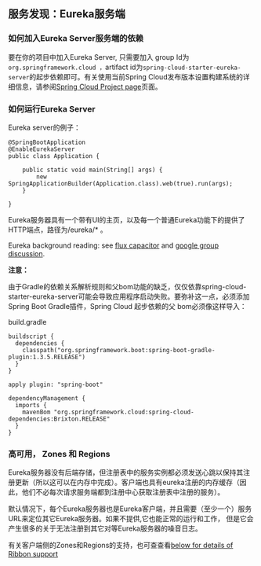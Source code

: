 ## 服务发现：Eureka服务端

### 如何加入Eureka Server服务端的依赖

要在你的项目中加入Eureka Server,  只需要加入 group Id为`org.springframework.cloud ，`artifact id为`spring-cloud-starter-eureka-server`的起步依赖即可。有关使用当前Spring Cloud发布版本设置构建系统的详细信息，请参阅[Spring Cloud Project page](http://projects.spring.io/spring-cloud/)页面。

### 如何运行Eureka Server

Eureka server的例子：

```
@SpringBootApplication
@EnableEurekaServer
public class Application {

    public static void main(String[] args) {
        new SpringApplicationBuilder(Application.class).web(true).run(args);
    }

}
```

Eureka服务器具有一个带有UI的主页，以及每一个普通Eureka功能下的提供了HTTP端点，路径为/eureka/\* 。

Eureka background reading: see [flux capacitor](https://github.com/cfregly/fluxcapacitor/wiki/NetflixOSS-FAQ#eureka-service-discovery-load-balancer) and [google group discussion](https://groups.google.com/forum/?fromgroups#!topic/eureka_netflix/g3p2r7gHnN0).

**注意：**

由于Gradle的依赖关系解析规则和父bom功能的缺乏，仅仅依靠spring-cloud-starter-eureka-server可能会导致应用程序启动失败。要弥补这一点，必须添加Spring Boot Gradle插件，Spring Cloud 起步依赖的父 bom必须像这样导入：

build.gradle

```
buildscript {
  dependencies {
    classpath("org.springframework.boot:spring-boot-gradle-plugin:1.3.5.RELEASE")
  }
}

apply plugin: "spring-boot"

dependencyManagement {
  imports {
    mavenBom "org.springframework.cloud:spring-cloud-dependencies:Brixton.RELEASE"
  }
}
```

### 高可用， Zones 和 Regions

Eureka服务器没有后端存储，但注册表中的服务实例都必须发送心跳以保持其注册更新（所以这可以在内存中完成）。客户端也具有eureka注册的内存缓存（因此，他们不必每次请求服务端都到注册中心获取注册表中注册的服务）。

默认情况下，每个Eureka服务器也是Eureka客户端，并且需要（至少一个）服务URL来定位其它Eureka服务器。如果不提供,它也能正常的运行和工作， 但是它会产生很多的关于无法注册到其它对等Eureka服务器的噪音日志。

有关客户端侧的Zones和Regions的支持，也可查查看[below for details of Ribbon support](http://cloud.spring.io/spring-cloud-static/Dalston.SR3/#spring-cloud-ribbon)
























